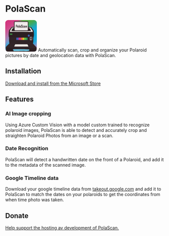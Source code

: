 # PolaScan
<img src="./PolaScan.App/Resources/AppIcon/logo.png" alt="Logo" style="width:100px;margin: auto"/>
Automatically scan, crop and organize your Polaroid pictures by date and geolocation data with PolaScan. 

## Installation 
[Download and install from the Microsoft Store](https://www.microsoft.com/store/productId/9N8NKVW0DWM4)

## Features

### AI Image cropping
Using Azure Custom Vision with a model custom trained to recognize polaroid images, PolaScan is able to detect and accurately crop and straighten Polaroid Photos from an image or a scan.

### Date Recognition
PolaScan will detect a handwritten date on the front of a Polaroid, and add it to the metadata of the scanned image.

### Google Timeline data
 Download your google timeline data from [takeout.google.com](https://takeout.google.com) and add it to PolaScan to match the dates on your polaroids to get the coordinates from when time photo was taken.

 ## Donate
 [Help support the hosting av development of PolaScan.](https://www.paypal.com/donate/?hosted_button_id=G3E8JXZ2YFFD6)


 
